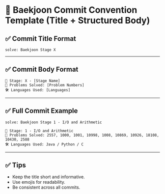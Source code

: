
# 📘 Baekjoon Commit Convention Template (Title + Structured Body)

## ✅ Commit Title Format

```
solve: Baekjoon Stage X
```

---

## ✅ Commit Body Format

```
🎯 Stage: X - [Stage Name]  
📝 Problems Solved: [Problem Numbers]  
🛠️ Languages Used: [Languages]
```

---

## ✅ Full Commit Example

```
solve: Baekjoon Stage 1 - I/O and Arithmetic

🎯 Stage: 1 - I/O and Arithmetic  
📝 Problems Solved: 2557, 1000, 1001, 10998, 1008, 10869, 10926, 18108, 10430, 2588  
🛠️ Languages Used: Java / Python / C
```

---

## ✅ Tips

- Keep the title short and informative.
- Use emojis for readability.
- Be consistent across all commits.
